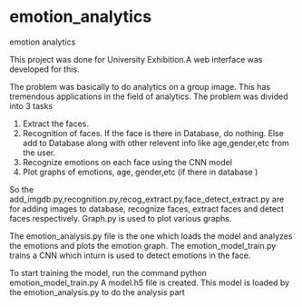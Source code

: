 # emotion_analytics
emotion analytics

This project was done for University Exhibition.A web interface was developed for this.

The problem was basically to do analytics on a group image. This has tremendous applications in the field of analytics.
The problem was divided into 3 tasks

1. Extract the faces. 
2. Recognition of faces. If the face is there in Database, do nothing. Else add to Database along with other relevent info like   age,gender,etc from the user.
3. Recognize emotions on each face using the CNN model
4. Plot graphs of emotions, age, gender,etc (if there in database )

So the add_imgdb.py,recognition.py,recog_extract.py,face_detect_extract.py are for adding images to database, recognize faces, extract faces and detect faces respectively. Graph.py is used to plot various graphs. 

The emotion_analysis.py file is the one which loads the model and analyzes the emotions and plots the emotion graph. 
The emotion_model_train.py trains a CNN which inturn is used to detect emotions in the face.

To start training the model, run the command python emotion_model_train.py
A model.h5 file is created. This model is loaded by the emotion_analysis.py to do the analysis part
